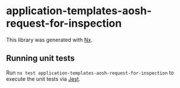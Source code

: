 # application-templates-aosh-request-for-inspection

This library was generated with [Nx](https://nx.dev).

## Running unit tests

Run `nx test application-templates-aosh-request-for-inspection` to execute the unit tests via [Jest](https://jestjs.io).

